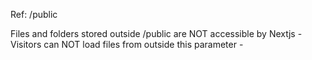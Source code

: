 Ref: /public

Files and folders stored outside /public are NOT accessible by Nextjs - 
Visitors can NOT load files from outside this parameter -